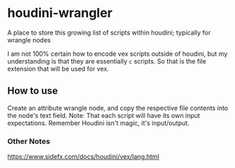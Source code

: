 # houdini-wrangler
A place to store this growing list of scripts within houdini; typically for wrangle nodes

I am not 100% certain how to encode vex scripts outside of houdini, but my understanding is that they are essentially `c` scripts. So that is the file extension that will be used for vex.

## How to use
Create an attribute wrangle node, and copy the respective file contents into the node's text field.
Note: That each script will have its own input expectations. 
Remember Houdini isn't magic, it's input/output.


### Other Notes

https://www.sidefx.com/docs/houdini/vex/lang.html
